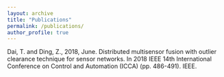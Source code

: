```yaml
---
layout: archive
title: "Publications"
permalink: /publications/
author_profile: true
---
```


Dai, T. and Ding, Z., 2018, June. Distributed multisensor fusion with outlier clearance technique for sensor networks. In 2018 IEEE 14th International Conference on Control and Automation (ICCA) (pp. 486-491). IEEE.
